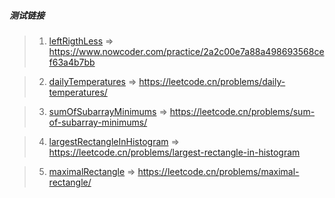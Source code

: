 ##### 测试链接

> 1. [leftRigthLess](1.leftRigthLess) =>  https://www.nowcoder.com/practice/2a2c00e7a88a498693568cef63a4b7bb

> 2. [dailyTemperatures](2.dailyTemperatures) => https://leetcode.cn/problems/daily-temperatures/

> 3. [sumOfSubarrayMinimums](3.sumOfSubarrayMinimums) => https://leetcode.cn/problems/sum-of-subarray-minimums/

> 4. [largestRectangleInHistogram](4.largestRectangleInHistogram) => https://leetcode.cn/problems/largest-rectangle-in-histogram

> 5. [maximalRectangle](5.maximalRectangle) => https://leetcode.cn/problems/maximal-rectangle/